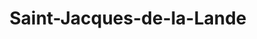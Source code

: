 ---
title: Saint-Jacques-de-la-Lande
url: /saint-jacques-de-la-lande/
latitude: 48.082
longitude: -1.714
---
